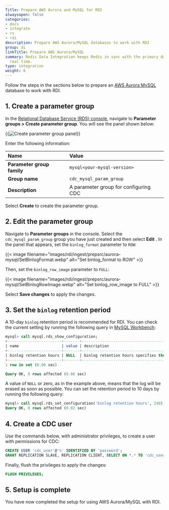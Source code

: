 ```yaml
---
Title: Prepare AWS Aurora and MySQL for RDI
alwaysopen: false
categories:
- docs
- integrate
- rs
- rdi
description: Prepare AWS Aurora/MySQL databases to work with RDI
group: di
linkTitle: Prepare AWS Aurora/MySQL
summary: Redis Data Integration keeps Redis in sync with the primary database in near
  real time.
type: integration
weight: 6
---
```


Follow the steps in the sections below to prepare an
[AWS Aurora MySQL](https://docs.aws.amazon.com/AmazonRDS/latest/AuroraUserGuide/CHAP_GettingStartedAurora.CreatingConnecting.Aurora.html)
database to work with RDI.

## 1. Create a parameter group

In the [Relational Database Service (RDS) console](https://console.aws.amazon.com/rds/),
navigate to **Parameter groups > Create parameter group**. You will see the panel shown
below:

{{<image filename="images/rdi/ingest/prepsrc/aurora-mysql/RDIAWSMySQLParamGroup.webp" alt="Create parameter group panel" >}}

Enter the following information:

| Name | Value |
| :-- | :-- |
| **Parameter group family**  | `mysql<your-mysql-version>` |
| **Group name**  | `cdc_mysql_param_group` |
| **Description**  | A parameter group for configuring CDC |


Select **Create** to create the parameter group.

## 2. Edit the parameter group

Navigate to **Parameter groups** in the console. Select the `cdc_mysql_param_group`
group you have just created and then select **Edit** . In the panel that appears,
set the `binlog_format` parameter to `ROW`:

{{< image filename="images/rdi/ingest/prepsrc/aurora-mysql/SetBinlogFormat.webp" alt="Set binlog_format to ROW" >}}

Then, set the `binlog_row_image` parameter to `FULL`:

{{< image filename="images/rdi/ingest/prepsrc/aurora-mysql/SetBinlogRowImage.webp" alt="Set binlog_row_image to FULL" >}}

Select **Save changes** to apply the changes.

## 3. Set the `binlog` retention period

A 10-day `binlog` retention period is recommended for RDI. You can check the current
setting by running the following query in
[MySQL Workbench](https://docs.aws.amazon.com/AmazonRDS/latest/UserGuide/USER_ConnectToInstance.MySQLWorkbench.html):

```sql
mysql> call mysql.rds_show_configuration;
+------------------------+-------+------------------------------------------------------------------------------------------------------+
| name                   | value | description                                                                                          |
+------------------------+-------+------------------------------------------------------------------------------------------------------+
| binlog retention hours | NULL  | binlog retention hours specifies the duration in hours before binary logs are automatically deleted. |
+------------------------+-------+------------------------------------------------------------------------------------------------------+
1 row in set (0.06 sec)

Query OK, 0 rows affected (0.06 sec)
```

A value of `NULL` or zero, as in the example above, means that the log will be
erased as soon as possible. You can set the retention period to 10 days by running
the following query:

```sql
mysql> call mysql.rds_set_configuration('binlog retention hours', 240);
Query OK, 0 rows affected (0.02 sec)
```

## 4. Create a CDC user

Use the commands below, with administrator privileges, to create a user with
permissions for CDC:

```sql
CREATE USER 'cdc_user'@'%' IDENTIFIED BY 'password';
GRANT REPLICATION SLAVE, REPLICATION CLIENT, SELECT ON *.* TO 'cdc_user'@'%';
```

Finally, flush the privileges to apply the changes:

```sql
FLUSH PRIVILEGES;
```

## 5. Setup is complete

You have now completed the setup for using AWS Aurora/MySQL with RDI.
